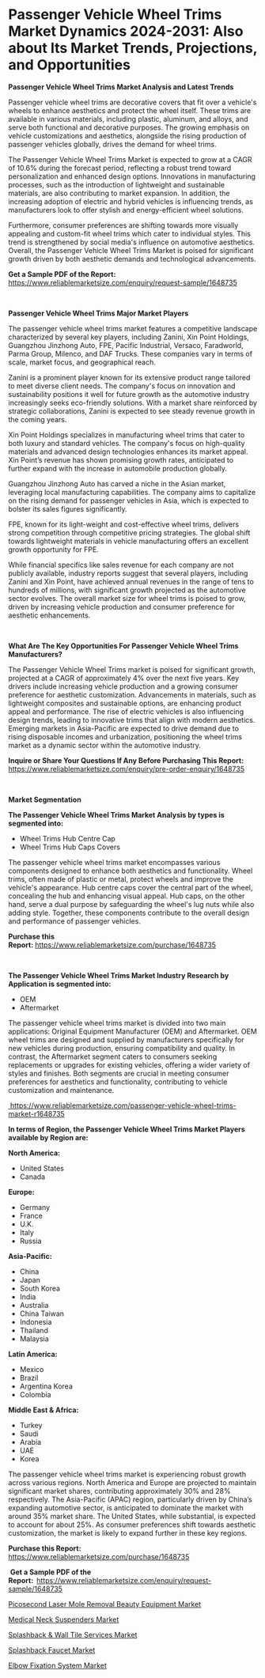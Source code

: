<p><h1>Passenger Vehicle Wheel Trims Market Dynamics 2024-2031: Also about Its Market Trends, Projections, and Opportunities</h1></p><p><strong>Passenger Vehicle Wheel Trims Market Analysis and Latest Trends</strong></p>
<p><p>Passenger vehicle wheel trims are decorative covers that fit over a vehicle's wheels to enhance aesthetics and protect the wheel itself. These trims are available in various materials, including plastic, aluminum, and alloys, and serve both functional and decorative purposes. The growing emphasis on vehicle customizations and aesthetics, alongside the rising production of passenger vehicles globally, drives the demand for wheel trims. </p><p>The Passenger Vehicle Wheel Trims Market is expected to grow at a CAGR of 10.6% during the forecast period, reflecting a robust trend toward personalization and enhanced design options. Innovations in manufacturing processes, such as the introduction of lightweight and sustainable materials, are also contributing to market expansion. In addition, the increasing adoption of electric and hybrid vehicles is influencing trends, as manufacturers look to offer stylish and energy-efficient wheel solutions. </p><p>Furthermore, consumer preferences are shifting towards more visually appealing and custom-fit wheel trims which cater to individual styles. This trend is strengthened by social media's influence on automotive aesthetics. Overall, the Passenger Vehicle Wheel Trims Market is poised for significant growth driven by both aesthetic demands and technological advancements.</p></p>
<p><strong>Get a Sample PDF of the Report:&nbsp;</strong> <a href="https://www.reliablemarketsize.com/enquiry/request-sample/1648735?utm_campaign=1103&utm_medium=2&utm_source=Github&utm_content=ia&utm_term=15102024&utm_id=passenger-vehicle-wheel-trims">https://www.reliablemarketsize.com/enquiry/request-sample/1648735</a></p>
<p>&nbsp;</p>
<p><strong>Passenger Vehicle Wheel Trims Major Market Players</strong></p>
<p><p>The passenger vehicle wheel trims market features a competitive landscape characterized by several key players, including Zanini, Xin Point Holdings, Guangzhou Jinzhong Auto, FPE, Pacific Industrial, Versaco, Faradworld, Parma Group, Milenco, and DAF Trucks. These companies vary in terms of scale, market focus, and geographical reach.</p><p>Zanini is a prominent player known for its extensive product range tailored to meet diverse client needs. The company's focus on innovation and sustainability positions it well for future growth as the automotive industry increasingly seeks eco-friendly solutions. With a market share reinforced by strategic collaborations, Zanini is expected to see steady revenue growth in the coming years.</p><p>Xin Point Holdings specializes in manufacturing wheel trims that cater to both luxury and standard vehicles. The company's focus on high-quality materials and advanced design technologies enhances its market appeal. Xin Point’s revenue has shown promising growth rates, anticipated to further expand with the increase in automobile production globally.</p><p>Guangzhou Jinzhong Auto has carved a niche in the Asian market, leveraging local manufacturing capabilities. The company aims to capitalize on the rising demand for passenger vehicles in Asia, which is expected to bolster its sales figures significantly.</p><p>FPE, known for its light-weight and cost-effective wheel trims, delivers strong competition through competitive pricing strategies. The global shift towards lightweight materials in vehicle manufacturing offers an excellent growth opportunity for FPE.</p><p>While financial specifics like sales revenue for each company are not publicly available, industry reports suggest that several players, including Zanini and Xin Point, have achieved annual revenues in the range of tens to hundreds of millions, with significant growth projected as the automotive sector evolves. The overall market size for wheel trims is poised to grow, driven by increasing vehicle production and consumer preference for aesthetic enhancements.</p></p>
<p>&nbsp;</p>
<p><strong>What Are The Key Opportunities For Passenger Vehicle Wheel Trims Manufacturers?</strong></p>
<p><p>The Passenger Vehicle Wheel Trims market is poised for significant growth, projected at a CAGR of approximately 4% over the next five years. Key drivers include increasing vehicle production and a growing consumer preference for aesthetic customization. Advancements in materials, such as lightweight composites and sustainable options, are enhancing product appeal and performance. The rise of electric vehicles is also influencing design trends, leading to innovative trims that align with modern aesthetics. Emerging markets in Asia-Pacific are expected to drive demand due to rising disposable incomes and urbanization, positioning the wheel trims market as a dynamic sector within the automotive industry.</p></p>
<p><strong>Inquire or Share Your Questions If Any Before Purchasing This Report:</strong> <a href="https://www.reliablemarketsize.com/enquiry/pre-order-enquiry/1648735?utm_campaign=1103&utm_medium=2&utm_source=Github&utm_content=ia&utm_term=15102024&utm_id=passenger-vehicle-wheel-trims">https://www.reliablemarketsize.com/enquiry/pre-order-enquiry/1648735</a></p>
<p>&nbsp;</p>
<p><strong>Market Segmentation</strong></p>
<p><strong>The Passenger Vehicle Wheel Trims Market Analysis by types is segmented into:</strong></p>
<p><ul><li>Wheel Trims Hub Centre Cap</li><li>Wheel Trims Hub Caps Covers</li></ul></p>
<p><p>The passenger vehicle wheel trims market encompasses various components designed to enhance both aesthetics and functionality. Wheel trims, often made of plastic or metal, protect wheels and improve the vehicle's appearance. Hub centre caps cover the central part of the wheel, concealing the hub and enhancing visual appeal. Hub caps, on the other hand, serve a dual purpose by safeguarding the wheel's lug nuts while also adding style. Together, these components contribute to the overall design and performance of passenger vehicles.</p></p>
<p><strong>Purchase this Report:&nbsp;</strong><a href="https://www.reliablemarketsize.com/purchase/1648735?utm_campaign=1103&utm_medium=2&utm_source=Github&utm_content=ia&utm_term=15102024&utm_id=passenger-vehicle-wheel-trims">https://www.reliablemarketsize.com/purchase/1648735</a></p>
<p>&nbsp;</p>
<p><strong>The Passenger Vehicle Wheel Trims Market Industry Research by Application is segmented into:</strong></p>
<p><ul><li>OEM</li><li>Aftermarket</li></ul></p>
<p><p>The passenger vehicle wheel trims market is divided into two main applications: Original Equipment Manufacturer (OEM) and Aftermarket. OEM wheel trims are designed and supplied by manufacturers specifically for new vehicles during production, ensuring compatibility and quality. In contrast, the Aftermarket segment caters to consumers seeking replacements or upgrades for existing vehicles, offering a wider variety of styles and finishes. Both segments are crucial in meeting consumer preferences for aesthetics and functionality, contributing to vehicle customization and maintenance.</p></p>
<p><a href="https://www.reliablemarketsize.com/passenger-vehicle-wheel-trims-market-r1648735?utm_campaign=1103&utm_medium=2&utm_source=Github&utm_content=ia&utm_term=15102024&utm_id=passenger-vehicle-wheel-trims">&nbsp;https://www.reliablemarketsize.com/passenger-vehicle-wheel-trims-market-r1648735</a></p>
<p><strong>In terms of Region, the Passenger Vehicle Wheel Trims Market Players available by Region are:</strong></p>
<p>
    <p> <strong> North America: </strong>
        <ul>
            <li>United States</li>
            <li>Canada</li>
        </ul>
        </p> 
    <p> <strong> Europe: </strong>
        <ul>
            <li>Germany</li>
            <li>France</li>
            <li>U.K.</li>
            <li>Italy</li>
            <li>Russia</li>
        </ul>
        </p> 
    <p> <strong> Asia-Pacific: </strong>
        <ul>
            <li>China</li>
            <li>Japan</li>
            <li>South Korea</li>
            <li>India</li>
            <li>Australia</li>
            <li>China Taiwan</li>
            <li>Indonesia</li>
            <li>Thailand</li>
            <li>Malaysia</li>
        </ul>
        </p> 
    <p> <strong> Latin America: </strong>
        <ul>
            <li>Mexico</li>
            <li>Brazil</li>
            <li>Argentina Korea</li>
            <li>Colombia</li>
        </ul>
        </p> 
    <p> <strong> Middle East & Africa: </strong>
        <ul>
            <li>Turkey</li>
            <li>Saudi</li>
            <li>Arabia</li>
            <li>UAE</li>
            <li>Korea</li>
        </ul>
    </p>
    </p>
<p><p>The passenger vehicle wheel trims market is experiencing robust growth across various regions. North America and Europe are projected to maintain significant market shares, contributing approximately 30% and 28% respectively. The Asia-Pacific (APAC) region, particularly driven by China’s expanding automotive sector, is anticipated to dominate the market with around 35% market share. The United States, while substantial, is expected to account for about 25%. As consumer preferences shift towards aesthetic customization, the market is likely to expand further in these key regions.</p></p>
<p><strong>Purchase this Report: </strong><a href="https://www.reliablemarketsize.com/purchase/1648735?utm_campaign=1103&utm_medium=2&utm_source=Github&utm_content=ia&utm_term=15102024&utm_id=passenger-vehicle-wheel-trims">https://www.reliablemarketsize.com/purchase/1648735</a></p>
<p>&nbsp;<strong>Get a Sample PDF of the Report:&nbsp;&nbsp;</strong><a href="https://www.reliablemarketsize.com/enquiry/request-sample/1648735?utm_campaign=1103&utm_medium=2&utm_source=Github&utm_content=ia&utm_term=15102024&utm_id=passenger-vehicle-wheel-trims">https://www.reliablemarketsize.com/enquiry/request-sample/1648735</a></p>
<p><strong></strong></p>
<p><p><a href="https://github.com/priss1h/Market-Research-Report-List-1/blob/main/picosecond-laser-mole-removal-beauty-equipment-market.md?utm_campaign=1103&utm_medium=2&utm_source=Github&utm_content=ia&utm_term=15102024&utm_id=passenger-vehicle-wheel-trims">Picosecond Laser Mole Removal Beauty Equipment Market</a></p><p><a href="https://www.linkedin.com/pulse/market-forecasting-change-global-medical-neck-suspenders-5ssze?trk=public_post_embed_feed-article-content&utm_campaign=1103&utm_medium=2&utm_source=Github&utm_content=ia&utm_term=15102024&utm_id=passenger-vehicle-wheel-trims">Medical Neck Suspenders Market</a></p><p><a href="https://www.linkedin.com/pulse/global-splashback-wall-tile-services-market-pulse-trends-growth-m95oe?trk=public_post_embed_feed-article-content&utm_campaign=1103&utm_medium=2&utm_source=Github&utm_content=ia&utm_term=15102024&utm_id=passenger-vehicle-wheel-trims">Splashback & Wall Tile Services Market</a></p><p><a href="https://www.linkedin.com/pulse/splashback-faucet-sector-surge-66-growth-roadmap-2031-byresearch-eznce?trk=public_post_embed_feed-article-content&utm_campaign=1103&utm_medium=2&utm_source=Github&utm_content=ia&utm_term=15102024&utm_id=passenger-vehicle-wheel-trims">Splashback Faucet Market</a></p><p><a href="https://github.com/lallietva4l/Market-Research-Report-List-1/blob/main/elbow-fixation-system-market.md?utm_campaign=1103&utm_medium=2&utm_source=Github&utm_content=ia&utm_term=15102024&utm_id=passenger-vehicle-wheel-trims">Elbow Fixation System Market</a></p></p>